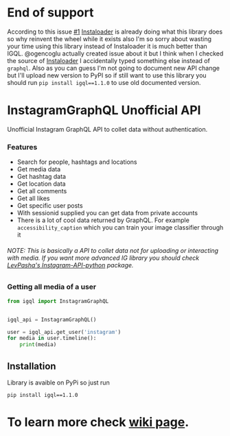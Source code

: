 # End of support
According to this issue [#1](https://github.com/FKLC/IGQL/issues/1) [Instaloader](https://github.com/instaloader/instaloader) is already doing what this library does so why reinvent the wheel while it exists also I'm so sorry about wasting your time using this library instead of Instaloader it is much better than IGQL. @ogencoglu actually created issue about it but I think when I checked the source of [Instaloader](https://github.com/instaloader/instaloader) I accidentally typed something else instead of `graphql`. Also as you can guess I'm not going to document new API change but I'll upload new version to PyPI so if still want to use this library you should run `pip install igql==1.1.0` to use old documented version.

# InstagramGraphQL Unofficial API
Unofficial Instagram GraphQL API to collet data without authentication.

### Features
* Search for people, hashtags and locations
* Get media data
* Get hashtag data
* Get location data
* Get all comments
* Get all likes
* Get specific user posts
* With sessionid supplied you can get data from private accounts
* There is a lot of cool data returned by GraphQL. For example `accessibility_caption` which you can train your image classifier through it

###### NOTE: This is basically a API to collet data not for uploading or interacting with media. If you want more advanced IG library you should check [LevPasha's Instagram-API-python](https://github.com/LevPasha/Instagram-API-python) package.

### Getting all media of a user
```python
from igql import InstagramGraphQL


igql_api = InstagramGraphQL()

user = igql_api.get_user('instagram')
for media in user.timeline():
    print(media)
```

## Installation
Library is avaible on PyPi so just run

```
pip install igql==1.1.0
```


# To learn more check [wiki page](https://github.com/FKLC/IGQL/wiki).
